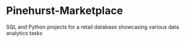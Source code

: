 # Pinehurst-Marketplace
SQL and Python projects for a retail database showcasing various data analytics tasks
